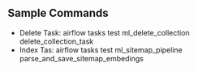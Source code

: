 
## Sample Commands
- Delete Task: airflow tasks test ml_delete_collection delete_collection_task
- Index Tas: airflow tasks test ml_sitemap_pipeline parse_and_save_sitemap_embedings